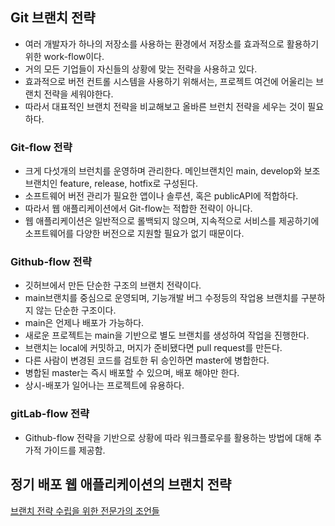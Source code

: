 ## Git 브랜치 전략
  - 여러 개발자가 하나의 저장소를 사용하는 환경에서 저장소를 효과적으로 활용하기 위한 work-flow이다.
  - 거의 모든 기업들이 자신들의 상황에 맞는 전략을 사용하고 있다.
  - 효과적으로 버전 컨트롤 시스템을 사용하기 위해서는, 프로젝트 여건에 어울리는 브랜치 전략을 세워야한다.
  - 따라서 대표적인 브랜치 전략을 비교해보고 올바른 브런치 전략을 세우는 것이 필요하다.
  
### Git-flow 전략

- 크게 다섯개의 브런치를 운영하며 관리한다. 메인브랜치인 main, develop와 보조 브랜치인 feature, release, hotfix로 구성된다. 
- 소프트웨어 버전 관리가 필요한 앱이나 솔루션, 혹은 publicAPI에 적합하다.
- 따라서 웹 애플리케이션에서 Git-flow는 적합한 전략이 아니다.
- 웹 애플리케이션은 일반적으로 롤백되지 않으며, 지속적으로 서비스를 제공하기에 소프트웨어를 다양한 버전으로 지원할 필요가 없기 때문이다.

### Github-flow 전략

- 깃허브에서 만든 단순한 구조의 브랜치 전략이다.
- main브랜치를 중심으로 운영되며, 기능개발 버그 수정등의 작업용 브랜치를 구분하지 않는 단순한 구조이다.
- main은 언제나 배포가 가능하다.
- 새로운 프로젝트는 main을 기반으로 별도 브랜치를 생성하여 작업을 진행한다.
- 브랜치는 local에 커밋하고, 머지가 준비됐다면 pull request를 만든다.
- 다른 사람이 변경된 코드를 검토한 뒤 승인하면 master에 병합한다.
- 병합된 master는 즉시 배포할 수 있으며, 배포 해야만 한다.
- 상시-배포가 일어나는 프로젝트에 유용하다.
  
### gitLab-flow 전략

- Github-flow 전략을 기반으로 상황에 따라 워크플로우를 활용하는 방법에 대해 추가적 가이드를 제공함.

## 정기 배포 웹 애플리케이션의 브랜치 전략

[브랜치 전략 수립을 위한 전문가의 조언들](http://blog.hwahae.co.kr/all/tech/tech-tech/9507/)